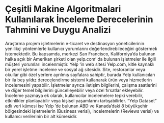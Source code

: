 # Çeşitli Makine Algoritmalari Kullanılarak İnceleme Derecelerinin Tahmini ve Duygu Analizi

Araştırma projem işletmelerin e-ticaret ve destinasyon yöneticilerinin yenilikçi yöntemlerle kullanıcı yorumlarını değerlendirebileceğini göstermek istemektedir. Bu kapsamda, merkezi San Francisco, Kaliforniya’da bulunan halka açık bir Amerikan şirketi olan yelp.com’ da bulunan işletmeler ile ilgili müşteri yorumları incelenmiştir. Yelp ‘in web sitesi Yelp.com, kitle kaynaklı bir yerel işletme inceleme ve sosyal ağ sitesidir. Site, restoranlar veya okullar gibi özel yerlere ayrılmış sayfalara sahiptir, burada Yelp kullanıcıları bir ila beş yıldız derecelendirme sistemi kullanarak ürün veya hizmetlerin incelemesini yapabilir. İşletmeler ayrıca iletişim bilgilerini, çalışma saatlerini ve diğer temel bilgilerini güncelleyebilir veya özel fırsatlar ekleyebilir. İnceleme yazmaya ek olarak, kullanıcılar incelemelere tepki verebilir, etkinlikler planlayabilir veya kişisel yaşamlarını tartışabilirler. “Yelp Dataset” adlı veri kümesi ise Yelp ’de bulunan ABD ve Kanada’daki 8 büyükşehir bölgesindeki işletmelerin (Business verisi), incelemelerin (Reviews verisi) ve kullanıcı verilerinin bir alt kümesidir.
